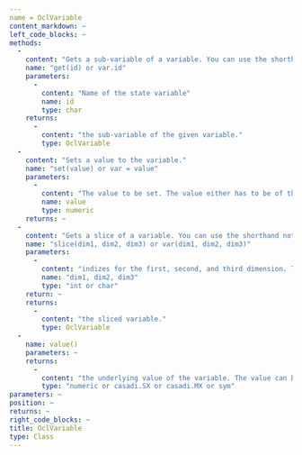 ```yaml
--- 
name = OclVariable
content_markdown: ~
left_code_blocks: ~
methods: 
  - 
    content: "Gets a sub-variable of a variable. You can use the shorthand notation with the dot operator, e.g.: solution.states.x"
    name: "get(id) or var.id"
    parameters: 
      - 
        content: "Name of the state variable"
        name: id
        type: char
    returns: 
      - 
        content: "the sub-variable of the given variable."
        type: OclVariable
  - 
    content: "Sets a value to the variable."
    name: "set(value) or var = value"
    parameters: 
      - 
        content: "The value to be set. The value either has to be of the same dimension as the variable or if possible it will be repeated in some dimensions to fit the variable. Scalar values will be set to all entries of the variable. You can use the shorthand notation, e.g. initialGuess.states.x = [1,2,3]"
        name: value
        type: numeric
    returns: ~
  - 
    content: "Gets a slice of a variable. You can use the shorthand notation e.g.: x = var(1:10,1,:)"
    name: "slice(dim1, dim2, dim3) or var(dim1, dim2, dim3)"
    parameters: 
      - 
        content: "indizes for the first, second, and third dimension. The indizes can be integer arrays or one of: 'all', ':', 'end'."
        name: "dim1, dim2, dim3"
        type: "int or char"
    return: ~
    returns: 
      - 
        content: "the sliced variable."
        type: OclVariable
  - 
    name: value()
    parameters: ~
    returns: 
      - 
        content: "the underlying value of the variable. The value can be either numeric (for initial guess and solution) or symbolic (in system/ocp definitions)."
        type: "numeric or casadi.SX or casadi.MX or sym"
parameters: ~
position: ~
returns: ~
right_code_blocks: ~
title: OclVariable
type: Class
---
```

